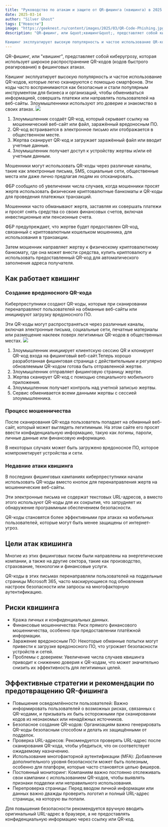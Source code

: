 ```yaml
---
title: "Руководство по атакам и защите от QR-фишинга (квишинга) в 2025 году"
date: 2025-03-14
author: "Silver Ghost"
tags: ["Новости"]
image: "https://geeknest.ru/content/images/2025/03/QR-Code-Phishing.jpg"
description: "QR-фишинг, или &quot;квишинг&quot;, представляет собой киберугрозу, которая использует широкое распространение QR-кодов (кодов быстрого реагирования) в фишинговых атаках.

Квишинг эксплуатирует высокую популярность и частое использование QR-кодов, которые легко сканируются с помощью смартфонов. Эти коды часто воспринимаются как безопасные и стали популярным инструментом для бизнеса и организаций, чтобы обмениваться информацией, совершать платежи"
---
```


QR-фишинг, или "квишинг", представляет собой киберугрозу, которая использует широкое распространение QR-кодов (кодов быстрого реагирования) в фишинговых атаках.

Квишинг эксплуатирует высокую популярность и частое использование QR-кодов, которые легко сканируются с помощью смартфонов. Эти коды часто воспринимаются как безопасные и стали популярным инструментом для бизнеса и организаций, чтобы обмениваться информацией, совершать платежи или направлять пользователей на веб-сайты. Злоумышленники используют это доверие и знакомство в своих атаках.
![](https://geeknest.ru/content/images/2025/03/Screenshot-2024-01-17-at-10.49.59-PM.png)
1. Злоумышленник создаёт QR-код, который скрывает ссылку на мошеннический веб-сайт или файл, заражённый вредоносным ПО.
1. QR-код встраивается в электронное письмо или отображается в общественном месте.
1. Жертва сканирует QR-код и загружает заражённый файл или вводит учетные данные.
1. Злоумышленник получает доступ к устройству жертвы и/или её учетным данным.

Мошенники могут использовать QR-коды через различные каналы, такие как электронные письма, SMS, социальные сети, общественные места или даже лично предлагая людям их отсканировать.

ФБР сообщило об увеличении числа случаев, когда мошенники просят жертв использовать физические криптовалютные банкоматы и QR-коды для проведения платежных транзакций.

Мошенники часто обманывают жертв, заставляя их совершать платежи и просят снять средства со своих финансовых счетов, включая инвестиционные или пенсионные счета.

ФБР предупреждает, что жертве будет предоставлен QR-код, связанный с криптовалютным кошельком мошенника, для использования в транзакции.

Затем мошенник направляет жертву к физическому криптовалютному банкомату, где она может внести средства, купить криптовалюту и использовать предоставленный QR-код для автоматического заполнения адреса получателя.

## Как работает квишинг

### Создание вредоносного QR-кода

Киберпреступники создают QR-коды, которые при сканировании перенаправляют пользователей на обманные веб-сайты или инициируют загрузку вредоносного ПО.

Эти QR-коды могут распространяться через различные каналы, включая электронные письма, социальные сети, печатные материалы или размещение наклеек поверх легитимных QR-кодов в общественных местах.
![](https://geeknest.ru/content/images/2025/03/q-phishing.jpeg)
1. Злоумышленник инициирует клиентскую сессию QR и клонирует QR-код входа на фишинговый веб-сайт.Теперь хорошо разработанная фишинговая страница с действительным и регулярно обновляемым QR-кодом готова быть отправленной жертве.
1. Злоумышленник отправляет фишинговую страницу жертве.
1. Жертва сканирует QR-код с помощью специального мобильного приложения.
1. Злоумышленник получает контроль над учетной записью жертвы.
1. Сервис обменивается всеми данными жертвы с сессией злоумышленника.

### Процесс мошенничества

После сканирования QR-кода пользователь попадает на обманный веб-сайт, который может выглядеть легитимным. На этом сайте его просят ввести конфиденциальную информацию, такую как логины, пароли, личные данные или финансовую информацию.

В некоторых случаях может быть загружено вредоносное ПО, которое компрометирует устройства и сети.

### Недавние атаки квишинга

В последних фишинговых кампаниях киберпреступники начали использовать QR-коды вместо кнопок для перенаправления жертв на мошеннические веб-сайты.

Эти электронные письма не содержат текстовых URL-адресов, а вместо этого используют QR-коды для их сокрытия, что затрудняет их обнаружение программным обеспечением безопасности.

QR-коды становятся более эффективными при атаках на мобильных пользователей, которые могут быть менее защищены от интернет-угроз.

## Цели атак квишинга

Многие из этих фишинговых писем были направлены на энергетические компании, а также на другие сектора, такие как производство, страхование, технологии и финансовые услуги.

QR-коды в этих письмах перенаправляли пользователей на поддельные страницы Microsoft 365, часто маскирующиеся под обновления настроек безопасности или запросы на многофакторную аутентификацию.

## Риски квишинга

- Кража личных и конфиденциальных данных.
- Финансовые мошенничества: Риск прямого финансового мошенничества, особенно при предоставлении платёжной информации.
- Заражение вредоносным ПО: Некоторые обманные попытки могут привести к загрузке вредоносного ПО, что угрожает безопасности устройств и сетей.
- Проблемы с доверием: Увеличение числа случаев квишинга приводит к снижению доверия к QR-кодам, что может значительно снизить их эффективность для легитимных целей.

## Эффективные стратегии и рекомендации по предотвращению QR-фишинга

- Повышение осведомлённости пользователей: Важно информировать пользователей о возможных рисках, связанных с QR-кодами, и призывать их быть осторожными при сканировании кодов из незнакомых или ненадёжных источников.
- Безопасное создание QR-кодов: Организациям важно генерировать QR-коды безопасным способом и делать их защищёнными от подделок.
- Проверка URL-адресов: Рекомендуется проверять URL-адрес после сканирования QR-кода, чтобы убедиться, что он соответствует ожидаемому назначению.
- Использование многофакторной аутентификации (MFA): Добавление дополнительного уровня безопасности может быть полезным, особенно для платформ, которые часто становятся целью фишеров.
- Постоянный мониторинг: Компаниям важно постоянно отслеживать свои кампании с использованием QR-кодов, чтобы выявлять признаки подделки или неправильного использования.
- Перепроверка страницы: Перед вводом личной информации или данных важно дважды проверить логотип и полный URL-адрес страницы, на которую вы попали.

Для повышения безопасности рекомендуется вручную вводить оригинальный URL-адрес в браузере, а не предоставлять конфиденциальную информацию через ссылку или QR-код.